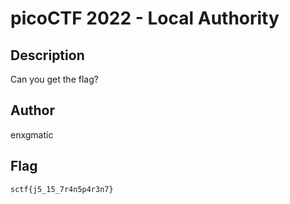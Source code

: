 # picoCTF 2022 - Local Authority

## Description

Can you get the flag?

## Author

enxgmatic

## Flag

`sctf{j5_15_7r4n5p4r3n7}`
